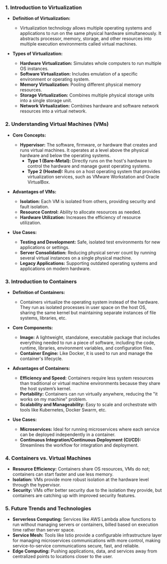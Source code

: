 ### 1\. Introduction to Virtualization

- **Definition of Virtualization:**
    
    - Virtualization technology allows multiple operating systems and applications to run on the same physical hardware simultaneously. It abstracts processor, memory, storage, and other resources into multiple execution environments called virtual machines.
- **Types of Virtualization:**
    
    - **Hardware Virtualization:** Simulates whole computers to run multiple OS instances.
    - **Software Virtualization:** Includes emulation of a specific environment or operating system.
    - **Memory Virtualization:** Pooling different physical memory resources.
    - **Storage Virtualization:** Combines multiple physical storage units into a single storage unit.
    - **Network Virtualization:** Combines hardware and software network resources into a virtual network.

### 2\. Understanding Virtual Machines (VMs)

- **Core Concepts:**
    
    - **Hypervisor:** The software, firmware, or hardware that creates and runs virtual machines. It operates at a level above the physical hardware and below the operating systems.
        - **Type 1 (Bare-Metal):** Directly runs on the host's hardware to control the hardware and manage guest operating systems.
        - **Type 2 (Hosted):** Runs on a host operating system that provides virtualization services, such as VMware Workstation and Oracle VirtualBox.
- **Advantages of VMs:**
    
    - **Isolation:** Each VM is isolated from others, providing security and fault isolation.
    - **Resource Control:** Ability to allocate resources as needed.
    - **Hardware Utilization:** Increases the efficiency of resource utilization.
- **Use Cases:**
    
    - **Testing and Development:** Safe, isolated test environments for new applications or settings.
    - **Server Consolidation:** Reducing physical server count by running several virtual instances on a single physical machine.
    - **Legacy Applications:** Supporting outdated operating systems and applications on modern hardware.

### 3\. Introduction to Containers

- **Definition of Containers:**
    
    - Containers virtualize the operating system instead of the hardware. They run as isolated processes in user space on the host OS, sharing the same kernel but maintaining separate instances of file systems, libraries, etc.
- **Core Components:**
    
    - **Image:** A lightweight, standalone, executable package that includes everything needed to run a piece of software, including the code, runtime, libraries, environment variables, and configuration files.
    - **Container Engine:** Like Docker, it is used to run and manage the container's lifecycle.
- **Advantages of Containers:**
    
    - **Efficiency and Speed:** Containers require less system resources than traditional or virtual machine environments because they share the host system’s kernel.
    - **Portability:** Containers can run virtually anywhere, reducing the "it works on my machine" problem.
    - **Scalability and Manageability:** Easy to scale and orchestrate with tools like Kubernetes, Docker Swarm, etc.
- **Use Cases:**
    
    - **Microservices:** Ideal for running microservices where each service can be deployed independently in a container.
    - **Continuous Integration/Continuous Deployment (CI/CD):** Streamlines the workflow for integration and deployment.

### 4\. Containers vs. Virtual Machines

- **Resource Efficiency:** Containers share OS resources, VMs do not; containers can start faster and use less memory.
- **Isolation:** VMs provide more robust isolation at the hardware level through the hypervisor.
- **Security:** VMs offer better security due to the isolation they provide, but containers are catching up with improved security features.

### 5\. Future Trends and Technologies

- **Serverless Computing:** Services like AWS Lambda allow functions to run without managing servers or containers, billed based on execution time rather than server space.
- **Service Mesh:** Tools like Istio provide a configurable infrastructure layer for managing microservices communications with more control, making service-to-service communications secure, fast, and reliable.
- **Edge Computing:** Pushing applications, data, and services away from centralized points to locations closer to the user.